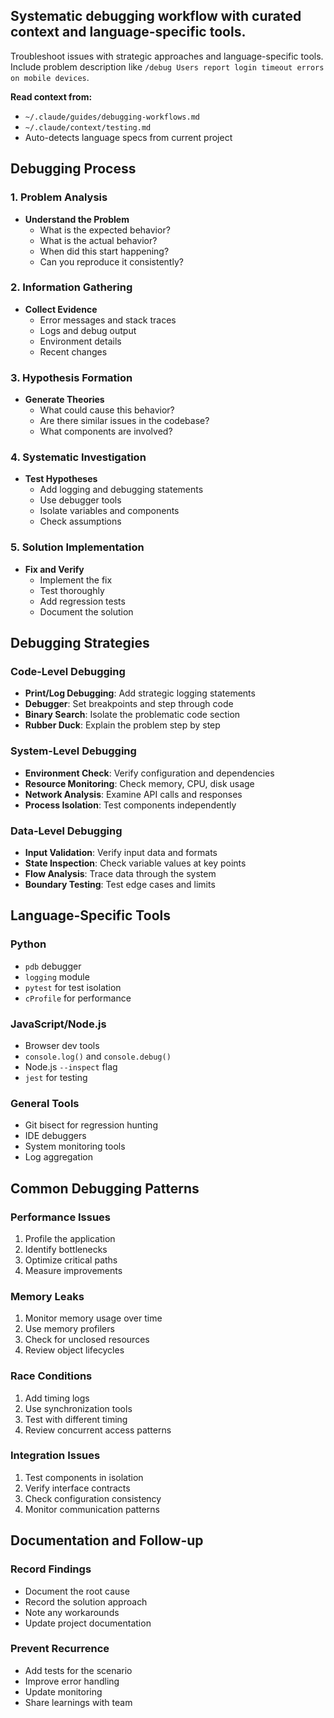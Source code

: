 ## Systematic debugging workflow with curated context and language-specific tools.

Troubleshoot issues with strategic approaches and language-specific tools. Include problem description like `/debug Users report login timeout errors on mobile devices`.

**Read context from:**

- `~/.claude/guides/debugging-workflows.md`
- `~/.claude/context/testing.md`
- Auto-detects language specs from current project

## Debugging Process

### 1. Problem Analysis

- **Understand the Problem**
  - What is the expected behavior?
  - What is the actual behavior?
  - When did this start happening?
  - Can you reproduce it consistently?

### 2. Information Gathering

- **Collect Evidence**
  - Error messages and stack traces
  - Logs and debug output
  - Environment details
  - Recent changes

### 3. Hypothesis Formation

- **Generate Theories**
  - What could cause this behavior?
  - Are there similar issues in the codebase?
  - What components are involved?

### 4. Systematic Investigation

- **Test Hypotheses**
  - Add logging and debugging statements
  - Use debugger tools
  - Isolate variables and components
  - Check assumptions

### 5. Solution Implementation

- **Fix and Verify**
  - Implement the fix
  - Test thoroughly
  - Add regression tests
  - Document the solution

## Debugging Strategies

### Code-Level Debugging

- **Print/Log Debugging**: Add strategic logging statements
- **Debugger**: Set breakpoints and step through code
- **Binary Search**: Isolate the problematic code section
- **Rubber Duck**: Explain the problem step by step

### System-Level Debugging

- **Environment Check**: Verify configuration and dependencies
- **Resource Monitoring**: Check memory, CPU, disk usage
- **Network Analysis**: Examine API calls and responses
- **Process Isolation**: Test components independently

### Data-Level Debugging

- **Input Validation**: Verify input data and formats
- **State Inspection**: Check variable values at key points
- **Flow Analysis**: Trace data through the system
- **Boundary Testing**: Test edge cases and limits

## Language-Specific Tools

### Python

- `pdb` debugger
- `logging` module
- `pytest` for test isolation
- `cProfile` for performance

### JavaScript/Node.js

- Browser dev tools
- `console.log()` and `console.debug()`
- Node.js `--inspect` flag
- `jest` for testing

### General Tools

- Git bisect for regression hunting
- IDE debuggers
- System monitoring tools
- Log aggregation

## Common Debugging Patterns

### Performance Issues

1. Profile the application
2. Identify bottlenecks
3. Optimize critical paths
4. Measure improvements

### Memory Leaks

1. Monitor memory usage over time
2. Use memory profilers
3. Check for unclosed resources
4. Review object lifecycles

### Race Conditions

1. Add timing logs
2. Use synchronization tools
3. Test with different timing
4. Review concurrent access patterns

### Integration Issues

1. Test components in isolation
2. Verify interface contracts
3. Check configuration consistency
4. Monitor communication patterns

## Documentation and Follow-up

### Record Findings

- Document the root cause
- Record the solution approach
- Note any workarounds
- Update project documentation

### Prevent Recurrence

- Add tests for the scenario
- Improve error handling
- Update monitoring
- Share learnings with team
